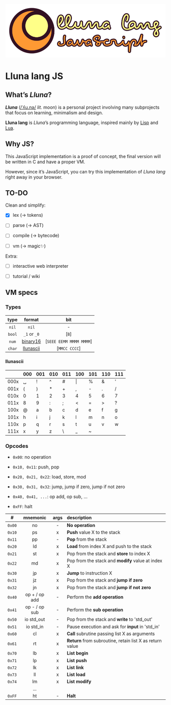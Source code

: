 ![logo](logo.svg)

# Lluna lang JS

## What’s _Lluna_?

**_Lluna_** ([/ˈʎu.nə/](https://en.wiktionary.org/wiki/lluna) _lit._ moon) is a personal project involving many subprojects that focus on learning, minimalism and design.

**Lluna lang** is _Lluna_’s programming language, inspired mainly by [Lisp](<https://en.wikipedia.org/wiki/Lisp_(programming_language)>) and [Lua](<https://en.wikipedia.org/wiki/Lua_(programming_language)>).

## Why JS?

This JavaScript implementation is a proof of concept, the final version will be written in C and have a proper VM.

However, since it’s JavaScript, you can try this implementation of _Lluna lang_ right away in your browser.

## TO-DO

Clean and simplify:

-   [x] lex (→ tokens)

-   [ ] parse (→ AST)

-   [ ] compile (→ bytecode)

-   [ ] vm (→ magic✨)

Extra:

-   [ ] interactive web interpreter

-   [ ] tutorial / wiki

## VM specs

### Types

|  type  |                                     format                                     |           bit           |
| :----: | :----------------------------------------------------------------------------: | :---------------------: |
| `nil`  |                                     `nil`                                      |            -            |
| `bool` |                                  `_1` or `_0`                                  |          [`B`]          |
| `num`  | [binary16](https://en.wikipedia.org/wiki/Half-precision_floating-point_format) | [`SEEE EEMM MMMM MMMM`] |
| `char` |                            [llunascii](#llunascii)                             |      [`MMCC CCCC`]      |

#### llunascii

|      | 000 | 001 | 010 | 011 | 100 | 101 | 110 | 111 |
| ---- | --- | --- | --- | --- | --- | --- | --- | --- |
| 000x | ␣   | !   | ^   | #   | \|  | %   | &   | '   |
| 001x | (   | )   | \*  | +   | ,   | -   | .   | /   |
| 010x | 0   | 1   | 2   | 3   | 4   | 5   | 6   | 7   |
| 011x | 8   | 9   | :   | ;   | <   | =   | >   | ?   |
| 100x | @   | a   | b   | c   | d   | e   | f   | g   |
| 101x | h   | i   | j   | k   | l   | m   | n   | o   |
| 110x | p   | q   | r   | s   | t   | u   | v   | w   |
| 111x | x   | y   | z   | \\  | \_  | ~   |     |     |

### Opcodes

-   `0x00`: no operation

-   `0x10, 0x11`: push, pop

-   `0x20, 0x21, 0x22`: load, store, mod

-   `0x30, 0x31, 0x32`: jump, jump if zero, jump if not zero

-   `0x40, 0x41, ...`: op add, op sub, ...

-   `0xFF`: halt

|   #    |   mnemonic    | args | description                                               |
| :----: | :-----------: | :--: | :-------------------------------------------------------- |
| `0x00` |      no       |  -   | **No operation**                                          |
| `0x10` |      ps       |  x   | **Push** value X to the stack                             |
| `0x11` |      pp       |  -   | **Pop** from the stack                                    |
| `0x20` |      ld       |  x   | **Load** from index X and push to the stack               |
| `0x21` |      st       |  x   | Pop from the stack and **store** to index X               |
| `0x22` |      md       |  x   | Pop from the stack and **modify** value at index X        |
| `0x30` |      jp       |  x   | **Jump** to instruction X                                 |
| `0x31` |      jz       |  x   | Pop from the stack and **jump if zero**                   |
| `0x32` |      jn       |  x   | Pop from the stack and **jump if not zero**               |
| `0x40` | op + / op add |  -   | Perform the **add operation**                             |
| `0x41` | op - / op sub |  -   | Perform the **sub operation**                             |
| `0x50` |  io std_out   |  -   | Pop from the stack and **write** to 'std_out'             |
| `0x51` |   io std_in   |  -   | Pause execution and ask for **input** in 'std_in'         |
| `0x60` |      cl       |  x   | **Call** subrutine passing list X as arguments            |
| `0x61` |      rt       |  x   | **Return** from subroutine, retain list X as return value |
| `0x70` |      lb       |  x   | **List begin**                                            |
| `0x71` |      lp       |  x   | **List push**                                             |
| `0x72` |      lk       |  x   | **List link**                                             |
| `0x73` |      ll       |  x   | **List load**                                             |
| `0x74` |      lm       |  x   | **List modify**                                           |
|        |      ...      |      |                                                           |
| `0xFF` |      ht       |  -   | **Halt**                                                  |
